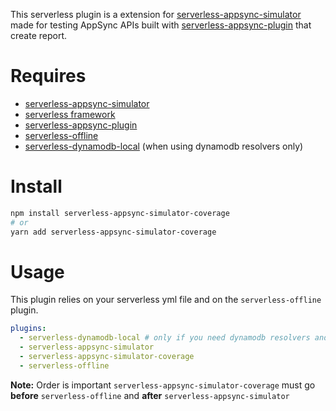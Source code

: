 This serverless plugin is a extension for [serverless-appsync-simulator](https://github.com/bboure/serverless-appsync-simulator) made for testing AppSync APIs built with [serverless-appsync-plugin](https://github.com/sid88in/serverless-appsync-plugin) that create report.

# Requires
- [serverless-appsync-simulator](https://github.com/bboure/serverless-appsync-simulator)
- [serverless framework](https://github.com/serverless/serverless)
- [serverless-appsync-plugin](https://github.com/sid88in/serverless-appsync-plugin)
- [serverless-offline](https://github.com/dherault/serverless-offline)
- [serverless-dynamodb-local](https://github.com/99xt/serverless-dynamodb-local) (when using dynamodb resolvers only)

# Install

````bash
npm install serverless-appsync-simulator-coverage
# or
yarn add serverless-appsync-simulator-coverage
````

# Usage

This plugin relies on your serverless yml file and on the `serverless-offline` plugin.

````yml
plugins:
  - serverless-dynamodb-local # only if you need dynamodb resolvers and you don't have an external dynamodb
  - serverless-appsync-simulator
  - serverless-appsync-simulator-coverage
  - serverless-offline
````

**Note:** Order is important `serverless-appsync-simulator-coverage` must go **before** `serverless-offline` and **after** `serverless-appsync-simulator`
